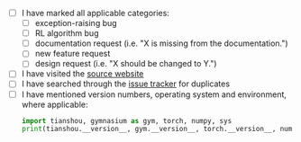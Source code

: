 - [ ] I have marked all applicable categories:
    + [ ] exception-raising bug
    + [ ] RL algorithm bug
    + [ ] documentation request (i.e. "X is missing from the documentation.")
    + [ ] new feature request
    + [ ] design request (i.e. "X should be changed to Y.")
- [ ] I have visited the [source website](https://github.com/thu-ml/tianshou/)
- [ ] I have searched through the [issue tracker](https://github.com/thu-ml/tianshou/issues) for duplicates
- [ ] I have mentioned version numbers, operating system and environment, where applicable:
  ```python
  import tianshou, gymnasium as gym, torch, numpy, sys
  print(tianshou.__version__, gym.__version__, torch.__version__, numpy.__version__, sys.version, sys.platform)
  ```
